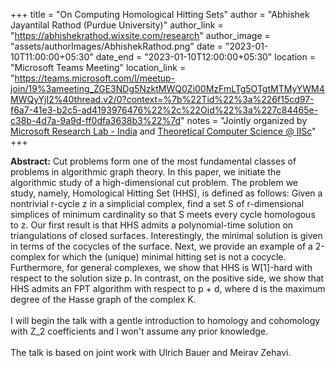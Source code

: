 +++
title = "On Computing Homological Hitting Sets"
author = "Abhishek Jayantilal Rathod (Purdue University)"
author_link = "https://abhishekrathod.wixsite.com/research"
author_image = "assets/authorImages/AbhishekRathod.png"
date = "2023-01-10T11:00:00+05:30"
date_end = "2023-01-10T12:00:00+05:30"
location = "Microsoft Teams Meeting"
location_link = "https://teams.microsoft.com/l/meetup-join/19%3ameeting_ZGE3NDg5NzktMWQ0Zi00MzFmLTg5OTgtMTMyYWM4MWQyYjI2%40thread.v2/0?context=%7b%22Tid%22%3a%226f15cd97-f6a7-41e3-b2c5-ad4193976476%22%2c%22Oid%22%3a%227c84465e-c38b-4d7a-9a9d-ff0dfa3638b3%22%7d"
notes = "Jointly organized by <a href = "https://www.microsoft.com/en-us/research/lab/microsoft-research-india/" target= "_blank">Microsoft Research Lab - India</a> and <a href='https://www.csa.iisc.ac.in/theoretical-computer-science/' target= "_blank">Theoretical Computer Science @ IISc</a>"
+++

<b>Abstract:</b>
Cut problems form one of the most fundamental classes of problems in algorithmic graph theory. In
this paper, we initiate the algorithmic study of a high-dimensional cut problem. The problem we
study, namely, Homological Hitting Set (HHS), is defined as follows: Given a nontrivial r-cycle
z in a simplicial complex, find a set S of r-dimensional simplices of minimum cardinality so that S
meets every cycle homologous to z. Our first result is that HHS admits a polynomial-time solution
on triangulations of closed surfaces. Interestingly, the minimal solution is given in terms of the
cocycles of the surface. Next, we provide an example of a 2-complex for which the (unique) minimal
hitting set is not a cocycle. Furthermore, for general complexes, we show that HHS is W[1]-hard
with respect to the solution size p. In contrast, on the positive side, we show that HHS admits an
FPT algorithm with respect to p + d, where d is the maximum degree of the Hasse graph of the
complex K.
<br><br>
I will begin the talk with a gentle introduction to homology and cohomology with Z_2 coefficients
and I won't assume any prior knowledge.
<br><br>
The talk is based on joint work with Ulrich Bauer and Meirav Zehavi.